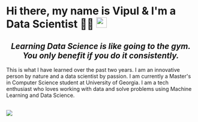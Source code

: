 <h1><strong>Hi there, my name is Vipul & I'm a Data Scientist 👨‍🔬</strong> <img src="https://raw.githubusercontent.com/syedareehaquasar/syedareehaquasar/master/gifs/Hi.gif" width="28px"></h1>

<h2 align="center"><em>Learning Data Science is like going to the gym. You only benefit if you do it consistently.</em></h2>

<p>This is what I have learned over the past two years. I am an innovative person by nature and a data scientist by passion. I am currently a Master's in Computer Science student at University of Georgia. I am a tech enthusiast who loves working with data and solve problems using Machine Learning and Data Science.</p>

<br>

<img src="https://media.giphy.com/media/8DTnuPhxv0m4w/giphy.gif">